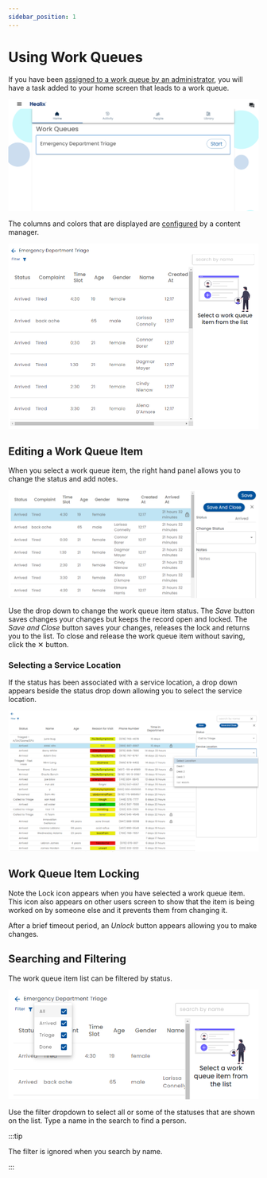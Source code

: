 ```yaml
---
sidebar_position: 1
---
```


# Using Work Queues

If you have been [assigned to a work queue by an administrator](./admin-work-queue), you will have a task added to your home screen that leads to a work queue.

![Work Queue Task](./img/work-queue-task.png)

The columns and colors that are displayed are [configured](./creating-work-queues/) by a content manager.


![Work Queue](./img/work-queue.png)

## Editing a Work Queue Item

When you select a work queue item, the right hand panel allows you to change the status and add notes.

![Edit WOrk Queue Item](./img/edit-work-queue-item.png)

Use the drop down to change the work queue item status.  The *Save* button saves changes your changes but keeps the record open and locked.  The *Save and Close* button saves your changes, releases the lock and returns you to the list.  To close and release the work queue item without saving, click the ✕ button.

### Selecting a Service Location

If the status has been associated with a service location, a drop down appears beside the status drop down allowing you to select the service location.

![Select Service Location](./img/select-service-location.png)

## Work Queue Item Locking

Note the Lock icon appears when you have selected a work queue item.  This icon also appears on other users screen to show that the item is being worked on by someone else and it prevents them from changing it.

After a brief timeout period, an *Unlock* button appears allowing you to make changes.

## Searching and Filtering

The work queue item list can be filtered by status.

![Filter and Search](./img/filter-search-work-queue.png)

Use the filter dropdown to select all or some of the statuses that are shown on the list.  Type a name in the search to find a person.

:::tip

The filter is ignored when you search by name.

:::
